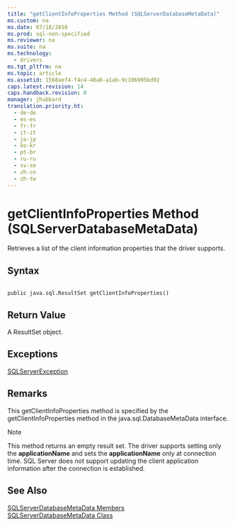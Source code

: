 ```yaml
---
title: "getClientInfoProperties Method (SQLServerDatabaseMetaData)"
ms.custom: na
ms.date: 07/18/2016
ms.prod: sql-non-specified
ms.reviewer: na
ms.suite: na
ms.technology: 
  - drivers
ms.tgt_pltfrm: na
ms.topic: article
ms.assetid: 1568aef4-f4c4-40a0-a1ab-9c106905bd92
caps.latest.revision: 14
caps.handback.revision: 0
manager: jhubbard
translation.priority.ht: 
  - de-de
  - es-es
  - fr-fr
  - it-it
  - ja-jp
  - ko-kr
  - pt-br
  - ru-ru
  - sv-se
  - zh-cn
  - zh-tw
---
```

# getClientInfoProperties Method (SQLServerDatabaseMetaData)
  Retrieves a list of the client information properties that the driver supports.  
  
## Syntax  
  
```  
  
public java.sql.ResultSet getClientInfoProperties()  
```  
  
## Return Value  
 A ResultSet object.  
  
## Exceptions  
 [SQLServerException](../content/SQLServerException-Class.md)  
  
## Remarks  
 This getClientInfoProperties method is specified by the getClientInfoProperties method in the java.sql.DatabaseMetaData interface.  
  
> [!NOTE]  
>  This method returns an empty result set. The driver supports setting only the **applicationName** and sets the **applicationName** only at connection time. SQL Server does not support updating the client application information after the connection is established.  
  
## See Also  
 [SQLServerDatabaseMetaData Members](../content/SQLServerDatabaseMetaData-Members.md)   
 [SQLServerDatabaseMetaData Class](../content/SQLServerDatabaseMetaData-Class.md)  
  
  